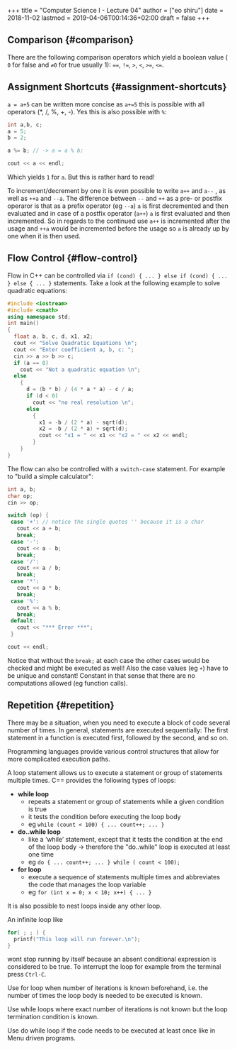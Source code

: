 +++
title = "Computer Science I - Lecture 04"
author = ["eo shiru"]
date = 2018-11-02
lastmod = 2019-04-06T00:14:36+02:00
draft = false
+++

## Comparison {#comparison}

There are the following comparison operators which yield a boolean value ( `0` for false and `≠0` for true usually 1): `==`, `!=`, `>`, `<`, `>=`, `<=`.


## Assignment Shortcuts {#assignment-shortcuts}

`a = a+5` can be written more concise as `a+=5` this is possible with all operators (\*, /, %, +, -). Yes this is also possible with `%`:

```cpp
int a,b, c;
a = 5;
b = 2;

a %= b; // -> a = a % b;

cout << a << endl;
```

Which yields `1` for `a`. But this is rather hard to read!

To increment/decrement by one it is even possible to write `a++` and `a--` , as well as `++a` and `--a`. The difference between `--` and `++` as a pre- or postfix operaror is that as a prefix operator (eg `--a`) `a` is first decremented and then evaluated and in case of a postfix operator (`a++`) `a` is first evaluated and then incremented. So in regards to the continued use `a++` is incremented after the usage and `++a` would be incremented before the usage so `a` is already up by one when it is then used.


## Flow Control {#flow-control}

Flow in C++ can be controlled via `if (cond) { ... } else if (cond) { ... } else { ... }` statements. Take a look at the following example to solve quadratic equations:

```cpp
#include <iostream>
#include <cmath>
using namespace std;
int main()
{
  float a, b, c, d, x1, x2;
  cout << "Solve Quadratic Equations \n";
  cout << "Enter coefficient a, b, c: ";
  cin >> a >> b >> c;
  if (a == 0)
    cout << "Not a quadratic equation \n";
  else
    {
      d = (b * b) / (4 * a * a) - c / a;
      if (d < 0)
        cout << "no real resolution \n";
      else
        {
          x1 = -b / (2 * a) - sqrt(d);
          x2 = -b / (2 * a) + sqrt(d);
          cout << "x1 = " << x1 << "x2 = " << x2 << endl;
        }
    }
}
```

The flow can also be controlled with a `switch-case` statement. For example to "build a simple calculator":

```cpp
int a, b;
char op;
cin >> op;

switch (op) {
 case '+': // notice the single quotes '' because it is a char
   cout << a + b;
   break;
 case '-':
   cout << a - b;
   break;
 case '/':
   cout << a / b;
   break;
 case '*':
   cout << a * b;
   break;
 case '%':
   cout << a % b;
   break;
 default:
   cout << "*** Error ***";
 }

cout << endl;
```

Notice that without the `break;` at each case the other cases would be checked and might be executed as well! Also the case values (eg `+`) have to be unique and constant! Constant in that sense that there are no computations allowed (eg function calls).


## Repetition {#repetition}

There may be a situation, when you need to execute a block of code several number of times. In general, statements are executed sequentially: The first statement in a function is executed first, followed by the second, and so on.

Programming languages provide various control structures that allow for more complicated execution paths.

A loop statement allows us to execute a statement or group of statements multiple times. C== provides the following types of loops:

-   **while loop**
    -   repeats a statement or group of statements while a given condition is true
    -   it tests the condition before executing the loop body
    -   eg `while (count < 100) { ... count++; ... }`
-   **do..while loop**
    -   like a ‘while’ statement, except that it tests the condition at the end of the loop body &rarr; therefore the "do..while" loop is executed at least one time
    -   eg `do { ... count++; ... } while ( count < 100);`
-   **for loop**
    -   execute a sequence of statements multiple times and abbreviates the code that manages the loop variable
    -   eg `for (int x = 0; x < 10; x++) { ... }`

It is also possible to nest loops inside any other loop.

An infinite loop like

```cpp
for( ; ; ) {
  printf("This loop will run forever.\n");
}
```

wont stop running by itself because an absent conditional expression is considered to be true. To interrupt the loop for example from the terminal press `Ctrl-C`.

Use for loop when number of iterations is known beforehand, i.e. the number of times the loop body is needed to be executed is known.

Use while loops where exact number of iterations is not known but the loop termination condition is known.

Use do while loop if the code needs to be executed at least once like in Menu driven programs.

